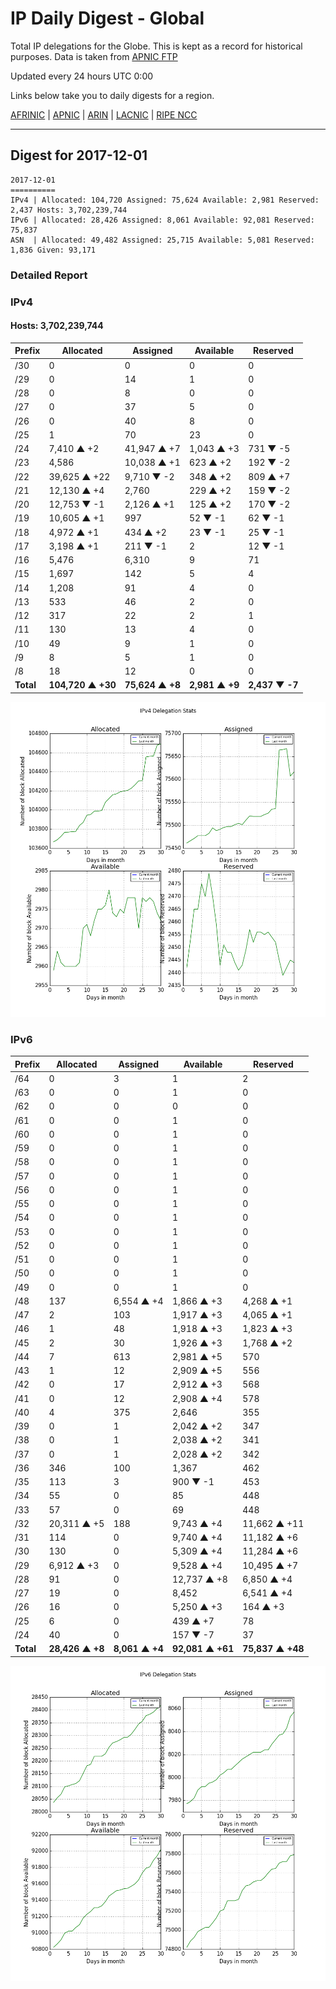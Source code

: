 # IP Daily Digest - Global

Total IP delegations for the Globe. This is kept as a record for historical purposes. Data is taken from [APNIC FTP](https://ftp.apnic.net/)

Updated every 24 hours UTC 0:00

Links below take you to daily digests for a region.

[AFRINIC](./archives/AFRINIC/) | [APNIC](./archives/APNIC/) | [ARIN](./archives/ARIN/) | [LACNIC](./archives/LACNIC/) | [RIPE NCC](./archives/RIPE_NCC/)

---

## Digest for 2017-12-01
```
2017-12-01
==========
IPv4 | Allocated: 104,720 Assigned: 75,624 Available: 2,981 Reserved: 2,437 Hosts: 3,702,239,744
IPv6 | Allocated: 28,426 Assigned: 8,061 Available: 92,081 Reserved: 75,837
ASN  | Allocated: 49,482 Assigned: 25,715 Available: 5,081 Reserved: 1,836 Given: 93,171
```

### Detailed Report

### IPv4

#### Hosts: **3,702,239,744**

| Prefix | Allocated | Assigned | Available | Reserved |
| ----- | ----- | ----- | ----- | ----- |
| /30 | 0 | 0 | 0 | 0 |
| /29 | 0 | 14 | 1 | 0 |
| /28 | 0 | 8 | 0 | 0 |
| /27 | 0 | 37 | 5 | 0 |
| /26 | 0 | 40 | 8 | 0 |
| /25 | 1 | 70 | 23 | 0 |
| /24 | 7,410 ▲ +2 | 41,947 ▲ +7 | 1,043 ▲ +3 | 731 ▼ -5 |
| /23 | 4,586 | 10,038 ▲ +1 | 623 ▲ +2 | 192 ▼ -2 |
| /22 | 39,625 ▲ +22 | 9,710 ▼ -2 | 348 ▲ +2 | 809 ▲ +7 |
| /21 | 12,130 ▲ +4 | 2,760 | 229 ▲ +2 | 159 ▼ -2 |
| /20 | 12,753 ▼ -1 | 2,126 ▲ +1 | 125 ▲ +2 | 170 ▼ -2 |
| /19 | 10,605 ▲ +1 | 997 | 52 ▼ -1 | 62 ▼ -1 |
| /18 | 4,972 ▲ +1 | 434 ▲ +2 | 23 ▼ -1 | 25 ▼ -1 |
| /17 | 3,198 ▲ +1 | 211 ▼ -1 | 2 | 12 ▼ -1 |
| /16 | 5,476 | 6,310 | 9 | 71 |
| /15 | 1,697 | 142 | 5 | 4 |
| /14 | 1,208 | 91 | 4 | 0 |
| /13 | 533 | 46 | 2 | 0 |
| /12 | 317 | 22 | 2 | 1 |
| /11 | 130 | 13 | 4 | 0 |
| /10 | 49 | 9 | 1 | 0 |
| /9 | 8 | 5 | 1 | 0 |
| /8 | 18 | 12 | 0 | 0 |
| **Total** | **104,720 ▲ +30** | **75,624 ▲ +8** | **2,981 ▲ +9** | **2,437 ▼ -7** |

![ipv4-stats](ipv4-figure.png)

### IPv6

| Prefix | Allocated | Assigned | Available | Reserved |
| ----- | ----- | ----- | ----- | ----- |
| /64 | 0 | 3 | 1 | 2 |
| /63 | 0 | 0 | 1 | 0 |
| /62 | 0 | 0 | 0 | 0 |
| /61 | 0 | 0 | 1 | 0 |
| /60 | 0 | 0 | 1 | 0 |
| /59 | 0 | 0 | 1 | 0 |
| /58 | 0 | 0 | 1 | 0 |
| /57 | 0 | 0 | 1 | 0 |
| /56 | 0 | 0 | 1 | 0 |
| /55 | 0 | 0 | 1 | 0 |
| /54 | 0 | 0 | 1 | 0 |
| /53 | 0 | 0 | 1 | 0 |
| /52 | 0 | 0 | 1 | 0 |
| /51 | 0 | 0 | 1 | 0 |
| /50 | 0 | 0 | 1 | 0 |
| /49 | 0 | 0 | 1 | 0 |
| /48 | 137 | 6,554 ▲ +4 | 1,866 ▲ +3 | 4,268 ▲ +1 |
| /47 | 2 | 103 | 1,917 ▲ +3 | 4,065 ▲ +1 |
| /46 | 1 | 48 | 1,918 ▲ +3 | 1,823 ▲ +3 |
| /45 | 2 | 30 | 1,926 ▲ +3 | 1,768 ▲ +2 |
| /44 | 7 | 613 | 2,981 ▲ +5 | 570 |
| /43 | 1 | 12 | 2,909 ▲ +5 | 556 |
| /42 | 0 | 17 | 2,912 ▲ +3 | 568 |
| /41 | 0 | 12 | 2,908 ▲ +4 | 578 |
| /40 | 4 | 375 | 2,646 | 355 |
| /39 | 0 | 1 | 2,042 ▲ +2 | 347 |
| /38 | 0 | 1 | 2,038 ▲ +2 | 341 |
| /37 | 0 | 1 | 2,028 ▲ +2 | 342 |
| /36 | 346 | 100 | 1,367 | 462 |
| /35 | 113 | 3 | 900 ▼ -1 | 453 |
| /34 | 55 | 0 | 85 | 448 |
| /33 | 57 | 0 | 69 | 448 |
| /32 | 20,311 ▲ +5 | 188 | 9,743 ▲ +4 | 11,662 ▲ +11 |
| /31 | 114 | 0 | 9,740 ▲ +4 | 11,182 ▲ +6 |
| /30 | 130 | 0 | 5,309 ▲ +4 | 11,284 ▲ +6 |
| /29 | 6,912 ▲ +3 | 0 | 9,528 ▲ +4 | 10,495 ▲ +7 |
| /28 | 91 | 0 | 12,737 ▲ +8 | 6,850 ▲ +4 |
| /27 | 19 | 0 | 8,452 | 6,541 ▲ +4 |
| /26 | 16 | 0 | 5,250 ▲ +3 | 164 ▲ +3 |
| /25 | 6 | 0 | 439 ▲ +7 | 78 |
| /24 | 40 | 0 | 157 ▼ -7 | 37 |
| **Total** | **28,426 ▲ +8** | **8,061 ▲ +4** | **92,081 ▲ +61** | **75,837 ▲ +48** |

![ipv6-stats](ipv6-figure.png)